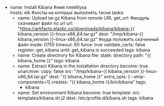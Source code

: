 - name: Install Kibana #имя плейбука  
  hosts: elk #хосты на которых выполнять таски
  tasks:
    - name: Upload tar.gz Kibana from remote URL
      get_url: #модуль скачивает файл по url
        url: "https://artifacts.elastic.co/downloads/kibana/kibana-{{ kibana_version }}-linux-x86_64.tar.gz"
        dest: "/tmp/kibana-{{ kibana_version }}-linux-x86_64.tar.gz" #куда положить скаченный файл 
        mode: 0755
        timeout: 60
        force: true
        validate_certs: false
      register: get_kibana
      until: get_kibana is succeeded
      tags: kibana
    - name: Create directrory for Kibana
      file:
        state: directory
        path: "{{ kibana_home }}"
      tags: kibana
    - name: Extract Kibana in the installation directory
      become: true
      unarchive:
        copy: false
        src: "/tmp/kibana-{{ kibana_version }}-linux-x86_64.tar.gz"
        dest: "{{ kibana_home }}"
        extra_opts: [--strip-components=1]
        creates: "{{ kibana_home }}/bin/kibana"
      tags:
        - kibana
    - name: Set environment Kibana
      become: true
      template:
        src: templates/kibana.sh.j2
        dest: /etc/profile.d/kibana.sh
      tags: kibana